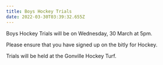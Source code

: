 ```yaml
---
title: Boys Hockey Trials
date: 2022-03-30T03:39:32.655Z
---
```

Boys Hockey Trials will be on Wednesday, 30 March at 5pm.  

Please ensure that you have signed up on the bitly for Hockey.  

Trials will be held at the Gonville Hockey Turf.
